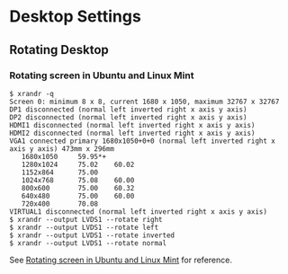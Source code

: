 # Desktop Settings

## Rotating Desktop

### Rotating screen in Ubuntu and Linux Mint

```
$ xrandr -q
Screen 0: minimum 8 x 8, current 1680 x 1050, maximum 32767 x 32767
DP1 disconnected (normal left inverted right x axis y axis)
DP2 disconnected (normal left inverted right x axis y axis)
HDMI1 disconnected (normal left inverted right x axis y axis)
HDMI2 disconnected (normal left inverted right x axis y axis)
VGA1 connected primary 1680x1050+0+0 (normal left inverted right x axis y axis) 473mm x 296mm
   1680x1050     59.95*+
   1280x1024     75.02    60.02  
   1152x864      75.00  
   1024x768      75.08    60.00  
   800x600       75.00    60.32  
   640x480       75.00    60.00  
   720x400       70.08  
VIRTUAL1 disconnected (normal left inverted right x axis y axis)
$ xrandr --output LVDS1 --rotate right
$ xrandr --output LVDS1 --rotate left
$ xrandr --output LVDS1 --rotate inverted
$ xrandr --output LVDS1 --rotate normal
```

See [Rotating screen in Ubuntu and Linux Mint](https://www.faqforge.com/linux/rotating-screen-in-ubuntu-and-linux-mint/) for reference.
